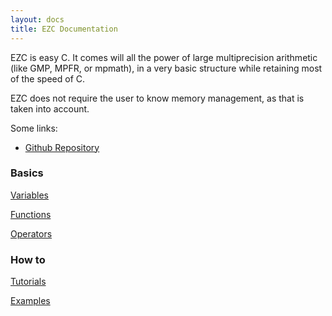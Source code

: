 ```yaml
---
layout: docs
title: EZC Documentation
---
```


EZC is easy C. It comes will all the power of large multiprecision arithmetic (like GMP, MPFR, or mpmath), in a very basic structure while retaining most of the speed of C.

EZC does not require the user to know memory management, as that is taken into account.

Some links:

  * [Github Repository](https://github.com/ChemicalDevelopment/ezc)

### Basics

[Variables](./variables)

[Functions](./functions)

[Operators](./operators)

### How to

[Tutorials](./tutorials)

[Examples](./examples)
